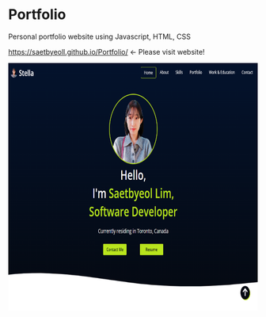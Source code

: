 # Portfolio
Personal portfolio website using Javascript, HTML, CSS

https://saetbyeoll.github.io/Portfolio/    <- Please visit website!

<img src="https://github.com/saetbyeolL/Portfolio/raw/master/portfolio.png" width="750" height="500">    
